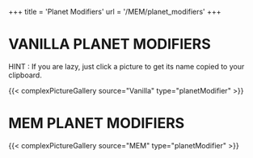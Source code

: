 +++
title = 'Planet Modifiers'
url = '/MEM/planet_modifiers'
+++

# VANILLA PLANET MODIFIERS

HINT : If you are lazy, just click a picture to get its name copied to your clipboard.

{{< complexPictureGallery source="Vanilla" type="planetModifier" >}}

# MEM PLANET MODIFIERS

{{< complexPictureGallery source="MEM" type="planetModifier" >}}